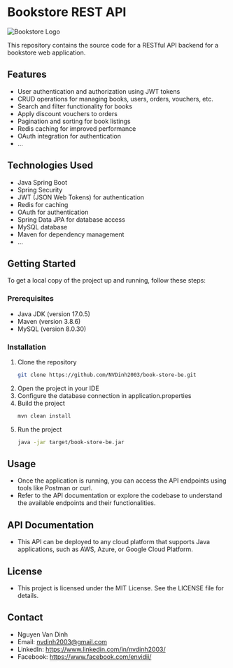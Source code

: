 # Bookstore REST API

![Bookstore Logo](link)

This repository contains the source code for a RESTful API backend for a bookstore web application.

## Features

- User authentication and authorization using JWT tokens
- CRUD operations for managing books, users, orders, vouchers, etc.
- Search and filter functionality for books
- Apply discount vouchers to orders
- Pagination and sorting for book listings
- Redis caching for improved performance
- OAuth integration for authentication
- ...

## Technologies Used

- Java Spring Boot
- Spring Security
- JWT (JSON Web Tokens) for authentication
- Redis for caching
- OAuth for authentication
- Spring Data JPA for database access
- MySQL database
- Maven for dependency management
- ...

## Getting Started

To get a local copy of the project up and running, follow these steps:

### Prerequisites

- Java JDK (version 17.0.5)
- Maven (version 3.8.6)
- MySQL (version 8.0.30)

### Installation

1. Clone the repository
   ```sh
   git clone https://github.com/NVDinh2003/book-store-be.git
2. Open the project in your IDE 
3. Configure the database connection in application.properties
4. Build the project
   ```sh
   mvn clean install
5. Run the project
   ```sh
   java -jar target/book-store-be.jar

## Usage

- Once the application is running, you can access the API endpoints using tools like Postman or curl.
- Refer to the API documentation or explore the codebase to understand the available endpoints and their functionalities.

## API Documentation

- This API can be deployed to any cloud platform that supports Java applications, such as AWS, Azure, or Google Cloud Platform.

## License

- This project is licensed under the MIT License. See the LICENSE file for details.

## Contact

- Nguyen Van Dinh
- Email: nvdinh2003@gmail.com
- LinkedIn: https://www.linkedin.com/in/nvdinh2003/
- Facebook: https://www.facebook.com/envidii/



